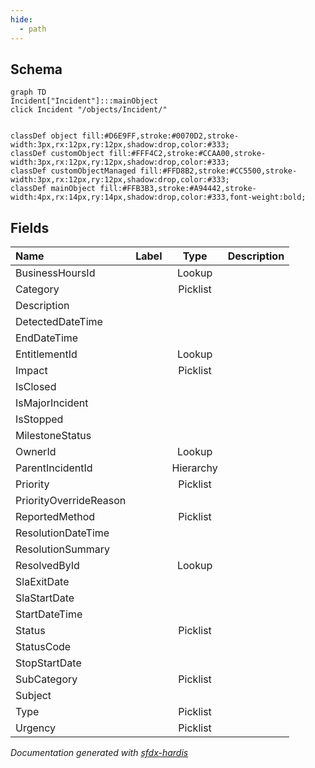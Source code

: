 ```yaml
---
hide:
  - path
---
```



## Schema

```mermaid
graph TD
Incident["Incident"]:::mainObject
click Incident "/objects/Incident/"


classDef object fill:#D6E9FF,stroke:#0070D2,stroke-width:3px,rx:12px,ry:12px,shadow:drop,color:#333;
classDef customObject fill:#FFF4C2,stroke:#CCAA00,stroke-width:3px,rx:12px,ry:12px,shadow:drop,color:#333;
classDef customObjectManaged fill:#FFD8B2,stroke:#CC5500,stroke-width:3px,rx:12px,ry:12px,shadow:drop,color:#333;
classDef mainObject fill:#FFB3B3,stroke:#A94442,stroke-width:4px,rx:14px,ry:14px,shadow:drop,color:#333,font-weight:bold;

```


<!-- Object description -->

## Fields

| Name      | Label | Type | Description |
| :-------- | :---- | :--: | :---------- | 
| BusinessHoursId |  | Lookup | <!-- --> |
| Category |  | Picklist | <!-- --> |
| Description |  |  | <!-- --> |
| DetectedDateTime |  |  | <!-- --> |
| EndDateTime |  |  | <!-- --> |
| EntitlementId |  | Lookup | <!-- --> |
| Impact |  | Picklist | <!-- --> |
| IsClosed |  |  | <!-- --> |
| IsMajorIncident |  |  | <!-- --> |
| IsStopped |  |  | <!-- --> |
| MilestoneStatus |  |  | <!-- --> |
| OwnerId |  | Lookup | <!-- --> |
| ParentIncidentId |  | Hierarchy | <!-- --> |
| Priority |  | Picklist | <!-- --> |
| PriorityOverrideReason |  |  | <!-- --> |
| ReportedMethod |  | Picklist | <!-- --> |
| ResolutionDateTime |  |  | <!-- --> |
| ResolutionSummary |  |  | <!-- --> |
| ResolvedById |  | Lookup | <!-- --> |
| SlaExitDate |  |  | <!-- --> |
| SlaStartDate |  |  | <!-- --> |
| StartDateTime |  |  | <!-- --> |
| Status |  | Picklist | <!-- --> |
| StatusCode |  |  | <!-- --> |
| StopStartDate |  |  | <!-- --> |
| SubCategory |  | Picklist | <!-- --> |
| Subject |  |  | <!-- --> |
| Type |  | Picklist | <!-- --> |
| Urgency |  | Picklist | <!-- --> |








_Documentation generated with [sfdx-hardis](https://sfdx-hardis.cloudity.com)_
